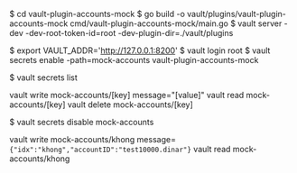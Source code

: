 $ cd vault-plugin-accounts-mock
$ go build -o vault/plugins/vault-plugin-accounts-mock cmd/vault-plugin-accounts-mock/main.go
$ vault server -dev -dev-root-token-id=root -dev-plugin-dir=./vault/plugins

$ export VAULT_ADDR='http://127.0.0.1:8200'
$ vault login root
$ vault secrets enable -path=mock-accounts vault-plugin-accounts-mock

$ vault secrets list

vault write mock-accounts/[key] message="[value]"
vault read mock-accounts/[key]
vault delete mock-accounts/[key]

$ vault secrets disable mock-accounts




vault write mock-accounts/khong message=`{"idx":"khong","accountID":"test10000.dinar"}`
vault read mock-accounts/khong
